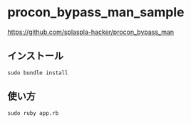 # procon_bypass_man_sample
https://github.com/splaspla-hacker/procon_bypass_man

## インストール
```
sudo bundle install
```

## 使い方

```shell
sudo ruby app.rb
```
